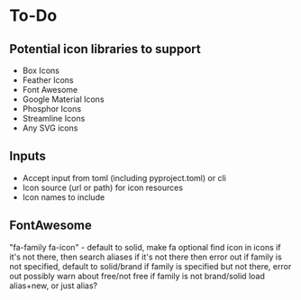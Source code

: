 # To-Do

## Potential icon libraries to support
* Box Icons
* Feather Icons
* Font Awesome
* Google Material Icons
* Phosphor Icons
* Streamline Icons
* Any SVG icons

## Inputs
* Accept input from toml (including pyproject.toml) or cli
* Icon source (url or path) for icon resources
* Icon names to include

## FontAwesome
"fa-family fa-icon" - default to solid, make fa optional
find icon in icons
if it's not there, then search aliases
if it's not there then error out
if family is not specified, default to solid/brand
if family is specified but not there, error out
possibly warn about free/not free if family is not brand/solid
load alias+new, or just alias?
